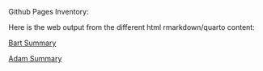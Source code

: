 Github Pages Inventory:

Here is the web output from the different html rmarkdown/quarto content:


[Bart Summary](https://adamkemberling.github.io/size_spectra_mods/R/Bart_Summary.html)

[Adam Summary](https://adamkemberling.github.io/size_spectra_mods/R/Adam_Summary.html)